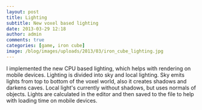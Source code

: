 ```yaml
---
layout: post
title: Lighting
subtitle: New voxel based lighting
date: 2013-03-29 12:18
author: admin
comments: true
categories: [game, iron cube]
image: /blog/images/uploads/2013/03/iron_cube_lighting.jpg
---
```


I implemented the new CPU based lighting, which helps with rendering on mobile devices. Lighting is divided into sky and local lighting. Sky emits lights from top to bottom of the voxel world, also it creates shadows and darkens caves. Local light's currently without shadows, but uses normals of objects. Lights are calculated in the editor and then saved to the file to help with loading time on mobile devices.
